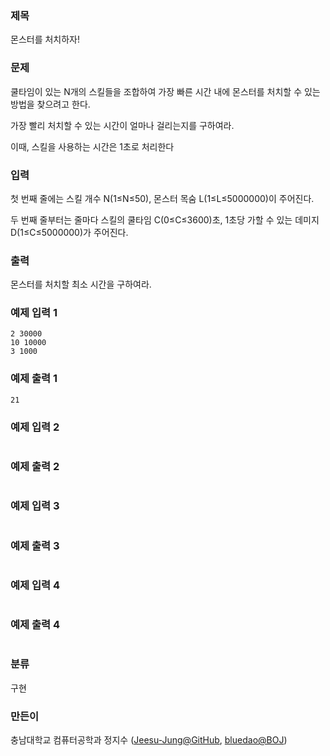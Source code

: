 ### 제목
몬스터를 처치하자!

### 문제
<p>쿨타임이 있는 N개의 스킬들을 조합하여 가장 빠른 시간 내에 몬스터를 처치할 수 있는 방법을 찾으려고 한다.</p>
<p>가장 빨리 처치할 수 있는 시간이 얼마나 걸리는지를 구하여라.</p>
<p>이때, 스킬을 사용하는 시간은 1초로 처리한다</p>


### 입력
<p>첫 번째 줄에는 스킬 개수 N(1&le;N&le;50), 몬스터 목숨 L(1&le;L&le;5000000)이 주어진다.</p>
<p>두 번째 줄부터는 줄마다 스킬의 쿨타임 C(0&le;C&le;3600)초, 1초당 가할 수 있는 데미지 D(1&le;C&le;5000000)가 주어진다.</p>


### 출력
<p>몬스터를 처치할 최소 시간을 구하여라.</p>

### 예제 입력 1
```
2 30000
10 10000 
3 1000
```

### 예제 출력 1
```
21
```

### 예제 입력 2
```

```

### 예제 출력 2
```

```

### 예제 입력 3
```

```

### 예제 출력 3
```

```

### 예제 입력 4
```

```

### 예제 출력 4
```

```

### 분류
구현

### 만든이
충남대학교 컴퓨터공학과 정지수 ([Jeesu-Jung@GitHub](https://github.com/Jeesu-Jung), [bluedao@BOJ](https://www.acmicpc.net/user/bluedao))